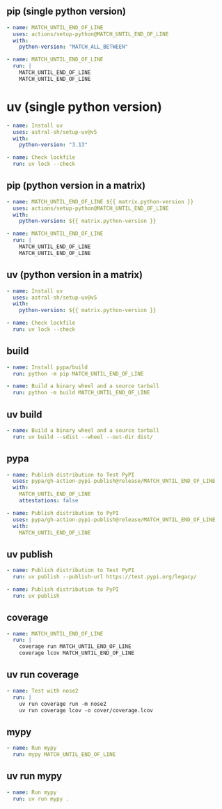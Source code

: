 ## pip (single python version)

```yml
- name: MATCH_UNTIL_END_OF_LINE
  uses: actions/setup-python@MATCH_UNTIL_END_OF_LINE
  with:
    python-version: "MATCH_ALL_BETWEEN"

- name: MATCH_UNTIL_END_OF_LINE
  run: |
    MATCH_UNTIL_END_OF_LINE
    MATCH_UNTIL_END_OF_LINE
```

# uv (single python version)

```yml
- name: Install uv
  uses: astral-sh/setup-uv@v5
  with:
    python-version: "3.13"

- name: Check lockfile
  run: uv lock --check
```

## pip (python version in a matrix)

```yml
- name: MATCH_UNTIL_END_OF_LINE ${{ matrix.python-version }}
  uses: actions/setup-python@MATCH_UNTIL_END_OF_LINE
  with:
    python-version: ${{ matrix.python-version }}

- name: MATCH_UNTIL_END_OF_LINE
  run: |
    MATCH_UNTIL_END_OF_LINE
    MATCH_UNTIL_END_OF_LINE
```

## uv (python version in a matrix)

```yml
- name: Install uv
  uses: astral-sh/setup-uv@v5
  with:
    python-version: ${{ matrix.python-version }}

- name: Check lockfile
  run: uv lock --check
```

## build

```yml
- name: Install pypa/build
  run: python -m pip MATCH_UNTIL_END_OF_LINE

- name: Build a binary wheel and a source tarball
  run: python -m build MATCH_UNTIL_END_OF_LINE
```

## uv build

```yml
- name: Build a binary wheel and a source tarball
  run: uv build --sdist --wheel --out-dir dist/
```

## pypa

```yml
- name: Publish distribution to Test PyPI
  uses: pypa/gh-action-pypi-publish@release/MATCH_UNTIL_END_OF_LINE
  with:
    MATCH_UNTIL_END_OF_LINE
    attestations: false

- name: Publish distribution to PyPI
  uses: pypa/gh-action-pypi-publish@release/MATCH_UNTIL_END_OF_LINE
  with:
    MATCH_UNTIL_END_OF_LINE
```

## uv publish

```yml
- name: Publish distribution to Test PyPI
  run: uv publish --publish-url https://test.pypi.org/legacy/

- name: Publish distribution to PyPI
  run: uv publish
```

## coverage

```yml
- name: MATCH_UNTIL_END_OF_LINE
  run: |
    coverage run MATCH_UNTIL_END_OF_LINE
    coverage lcov MATCH_UNTIL_END_OF_LINE
```

## uv run coverage

```yml
- name: Test with nose2
  run: |
    uv run coverage run -m nose2
    uv run coverage lcov -o cover/coverage.lcov
```

## mypy

```yml
- name: Run mypy
  run: mypy MATCH_UNTIL_END_OF_LINE
```

## uv run mypy

```yml
- name: Run mypy
  run: uv run mypy .
```
